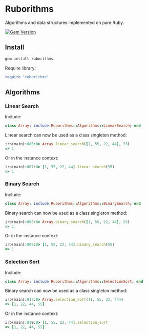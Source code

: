 # Ruborithms

Algorithms and data structures implemented on pure Ruby.

[![Gem Version](https://badge.fury.io/rb/ruborithms.svg)](https://badge.fury.io/rb/ruborithms)


## Install

```bash
gem install ruborithms
```

Require library:

```ruby
require 'ruborithms'
```


## Algorithms


### Linear Search

Include:

```ruby
class Array; include Ruborithms::Algorithms::LinearSearch; end
```

Linear search can now be used as a class singleton method:

```ruby
irb(main):006:0> Array.linear_search([1, 55, 22, 44], 55)
=> 1
```

Or in the instance context:

```ruby
irb(main):007:0> [1, 55, 22, 44].linear_search(55)
=> 1
```


### Binary Search

Include:

```ruby
class Array; include Ruborithms::Algorithms::BinarySearch; end  
```

Binary search can now be used as a class singleton method:

```ruby
irb(main):008:0> Array.binary_search([1, 55, 22, 44], 55)
=> 1
```

Or in the instance context:

```ruby
irb(main):009:0> [1, 55, 22, 44].binary_search(55)
=> 1
```

### Selection Sort

Include:

```ruby
class Array; include Ruborithms::Algorithms::SelectionSort; end  
```

Binary search can now be used as a class singleton method:

```ruby
irb(main):017:0> Array.selection_sort([1, 55, 22, 44])
=> [1, 22, 44, 55]
```

Or in the instance context:

```ruby
irb(main):019:0> [1, 55, 22, 44].selection_sort
=> [1, 22, 44, 55]
```
